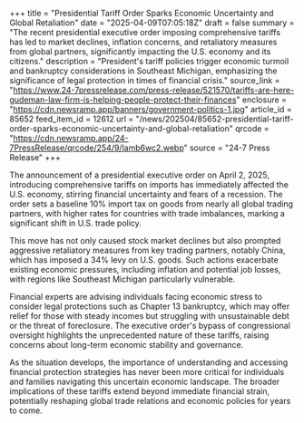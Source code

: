 +++
title = "Presidential Tariff Order Sparks Economic Uncertainty and Global Retaliation"
date = "2025-04-09T07:05:18Z"
draft = false
summary = "The recent presidential executive order imposing comprehensive tariffs has led to market declines, inflation concerns, and retaliatory measures from global partners, significantly impacting the U.S. economy and its citizens."
description = "President's tariff policies trigger economic turmoil and bankruptcy considerations in Southeast Michigan, emphasizing the significance of legal protection in times of financial crisis."
source_link = "https://www.24-7pressrelease.com/press-release/521570/tariffs-are-here-gudeman-law-firm-is-helping-people-protect-their-finances"
enclosure = "https://cdn.newsramp.app/banners/government-politics-1.jpg"
article_id = 85652
feed_item_id = 12612
url = "/news/202504/85652-presidential-tariff-order-sparks-economic-uncertainty-and-global-retaliation"
qrcode = "https://cdn.newsramp.app/24-7PressRelease/qrcode/254/9/lamb6wc2.webp"
source = "24-7 Press Release"
+++

<p>The announcement of a presidential executive order on April 2, 2025, introducing comprehensive tariffs on imports has immediately affected the U.S. economy, stirring financial uncertainty and fears of a recession. The order sets a baseline 10% import tax on goods from nearly all global trading partners, with higher rates for countries with trade imbalances, marking a significant shift in U.S. trade policy.</p><p>This move has not only caused stock market declines but also prompted aggressive retaliatory measures from key trading partners, notably China, which has imposed a 34% levy on U.S. goods. Such actions exacerbate existing economic pressures, including inflation and potential job losses, with regions like Southeast Michigan particularly vulnerable.</p><p>Financial experts are advising individuals facing economic stress to consider legal protections such as Chapter 13 bankruptcy, which may offer relief for those with steady incomes but struggling with unsustainable debt or the threat of foreclosure. The executive order's bypass of congressional oversight highlights the unprecedented nature of these tariffs, raising concerns about long-term economic stability and governance.</p><p>As the situation develops, the importance of understanding and accessing financial protection strategies has never been more critical for individuals and families navigating this uncertain economic landscape. The broader implications of these tariffs extend beyond immediate financial strain, potentially reshaping global trade relations and economic policies for years to come.</p>